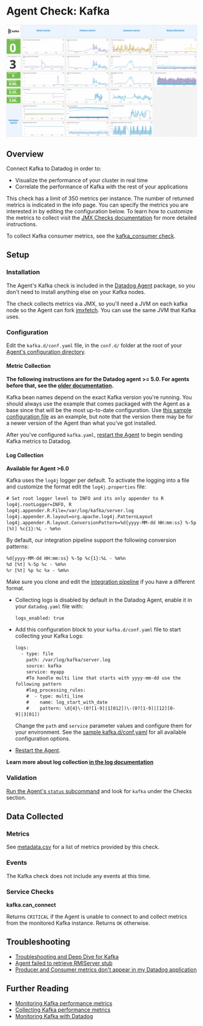 # Agent Check: Kafka

![Kafka Dashboard][30]

## Overview

Connect Kafka to Datadog in order to:

* Visualize the performance of your cluster in real time
* Correlate the performance of Kafka with the rest of your applications

This check has a limit of 350 metrics per instance. The number of returned metrics is indicated in the info page. You can specify the metrics you are interested in by editing the configuration below. To learn how to customize the metrics to collect visit the [JMX Checks documentation][13] for more detailed instructions.

To collect Kafka consumer metrics, see the [kafka_consumer check][14].

## Setup
### Installation

The Agent's Kafka check is included in the [Datadog Agent][15] package, so you don't need to install anything else on your Kafka nodes.

The check collects metrics via JMX, so you'll need a JVM on each kafka node so the Agent can fork [jmxfetch][16]. You can use the same JVM that Kafka uses.

### Configuration

Edit the `kafka.d/conf.yaml` file,  in the `conf.d/` folder at the root of your [Agent's configuration directory][31].

#### Metric Collection

**The following instructions are for the Datadog agent >= 5.0. For agents before that, see the [older documentation][17].**

Kafka bean names depend on the exact Kafka version you're running. You should always use the example that comes packaged with the Agent as a base since that will be the most up-to-date configuration. Use [this sample configuration file][18] as an example, but note that the version there may be for a newer version of the Agent than what you've got installed.

After you've configured `kafka.yaml`, [restart the Agent][19] to begin sending Kafka metrics to Datadog.

#### Log Collection

**Available for Agent >6.0**

Kafka uses the `log4j` logger per default. To activate the logging into a file and customize the format edit the `log4j.properties` file:

```
# Set root logger level to INFO and its only appender to R
log4j.rootLogger=INFO, R
log4j.appender.R.File=/var/log/kafka/server.log
log4j.appender.R.layout=org.apache.log4j.PatternLayout
log4j.appender.R.layout.ConversionPattern=%d{yyyy-MM-dd HH:mm:ss} %-5p [%t] %c{1}:%L - %m%n
```

By default, our integration pipeline support the following conversion patterns:

  ```
  %d{yyyy-MM-dd HH:mm:ss} %-5p %c{1}:%L - %m%n
  %d [%t] %-5p %c - %m%n
  %r [%t] %p %c %x - %m%n
  ```

Make sure you clone and edit the [integration pipeline][20] if you have a different format.

* Collecting logs is disabled by default in the Datadog Agent, enable it in your `datadog.yaml` file with:

  ```
  logs_enabled: true
  ```

* Add this configuration block to your `kafka.d/conf.yaml` file to start collecting your Kafka Logs:

  ```
  logs:
    - type: file
      path: /var/log/kafka/server.log
      source: kafka
      service: myapp
      #To handle multi line that starts with yyyy-mm-dd use the following pattern
      #log_processing_rules:
      #  - type: multi_line
      #    name: log_start_with_date
      #    pattern: \d{4}\-(0?[1-9]|1[012])\-(0?[1-9]|[12][0-9]|3[01])
  ```

  Change the `path` and `service` parameter values and configure them for your environment.
  See the [sample kafka.d/conf.yaml][18] for all available configuration options.

* [Restart the Agent][19].

**Learn more about log collection [in the log documentation][21]**

### Validation

[Run the Agent's `status` subcommand][22] and look for `kafka` under the Checks section.

## Data Collected
### Metrics
See [metadata.csv][23] for a list of metrics provided by this check.

### Events
The Kafka check does not include any events at this time.

### Service Checks
**kafka.can_connect**

Returns `CRITICAL` if the Agent is unable to connect to and collect metrics from the monitored Kafka instance.
Returns `OK` otherwise.

## Troubleshooting

* [Troubleshooting and Deep Dive for Kafka][24]
* [Agent failed to retrieve RMIServer stub][25]
* [Producer and Consumer metrics don't appear in my Datadog application][26]

## Further Reading

* [Monitoring Kafka performance metrics][27]
* [Collecting Kafka performance metrics][28]
* [Monitoring Kafka with Datadog][29]


[13]: https://docs.datadoghq.com/integrations/java/
[14]: https://docs.datadoghq.com/integrations/kafka/#agent-check-kafka-consumer
[15]: https://app.datadoghq.com/account/settings#agent
[16]: https://github.com/DataDog/jmxfetch
[17]: https://github.com/DataDog/dd-agent/wiki/Deprecated-instructions-to-install-python-dependencies-for-the-Datadog-Agent
[18]: https://github.com/DataDog/integrations-core/blob/master/kafka/datadog_checks/kafka/data/conf.yaml.example
[19]: https://docs.datadoghq.com/agent/faq/agent-commands/#start-stop-restart-the-agent
[20]: https://docs.datadoghq.com/logs/processing/#integration-pipelines
[21]: https://docs.datadoghq.com/logs
[22]: https://docs.datadoghq.com/agent/faq/agent-commands/#agent-status-and-information
[23]: https://github.com/DataDog/integrations-core/blob/master/kafka/metadata.csv
[24]: https://docs.datadoghq.com/integrations/faq/troubleshooting-and-deep-dive-for-kafka
[25]: https://docs.datadoghq.com/integrations/faq/agent-failed-to-retrieve-rmierver-stub
[26]: https://docs.datadoghq.com/integrations/faq/producer-and-consumer-metrics-don-t-appear-in-my-datadog-application
[27]: https://www.datadoghq.com/blog/monitoring-kafka-performance-metrics/
[28]: https://www.datadoghq.com/blog/collecting-kafka-performance-metrics/
[29]: https://www.datadoghq.com/blog/monitor-kafka-with-datadog/
[30]: https://raw.githubusercontent.com/DataDog/integrations-core/master/kafka/images/kafka_dashboard.png
[31]: https://docs.datadoghq.com/agent/faq/agent-configuration-files/#agent-configuration-directory
